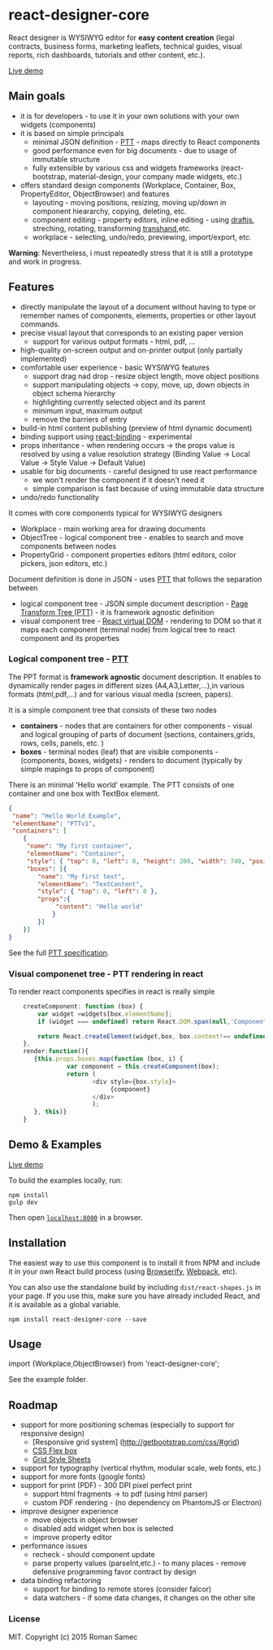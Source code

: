 react-designer-core
=======================

React designer is WYSIWYG editor for **easy content creation** (legal contracts, business forms, marketing leaflets, technical guides, visual reports, rich dashboards, tutorials and other content, etc.).

[Live demo](http://rsamec.github.io/react-designer-core/)

## Main goals 

+   it is for developers - to use it in your own solutions with your own widgets (components)  
+   it is based on simple principals
 	+	minimal JSON definition - [PTT](https://github.com/rsamec/ptt) - maps directly to React components
 	+	good performance even for big documents - due to usage of immutable structure
 	+	fully extensible by various css and widgets frameworks (react-bootstrap, material-design, your company made widgets, etc.) 	
+ 	offers standard design components (Workplace, Container, Box, PropertyEditor, ObjectBrowser) and features
	+	layouting - moving positions, resizing, moving up/down in component hieararchy, copying, deleting, etc.
 	+	component editing - property editors, inline editing - using [draftjs](https://facebook.github.io/draft-js/), streching, rotating, transforming [transhand](https://github.com/azazdeaz/transhand),etc.
 	+	workplace - selecting, undo/redo, previewing, import/export, etc.
 	  	 	
 	       
**Warning**: Nevertheless, i must repeatedly stress that it is still a prototype and work in progress.

## Features

+   directly manipulate the layout of a document without having to type or remember names of components, elements, properties or other layout commands.
+   precise visual layout that corresponds to an existing paper version
    +   support for various output formats - html, pdf, ...
+   high-quality on-screen output and on-printer output (only partially implemented)
+   comfortable user experience - basic WYSIWYG features
    +   support drag nad drop - resize object length, move object positions
    +   support manipulating objects -> copy, move, up, down objects in object schema hierarchy
    +   highlighting currently selected object and its parent
	+   minimum input, maximum output
	+	remove the barriers of entry
+   build-in html content publishing (preview of html dynamic document)
+   binding support using [react-binding](https://github.com/rsamec/react-binding) - experimental
+   props inheritance - when rendering occurs -> the props value is resolved by using a value resolution strategy (Binding Value -> Local Value -> Style Value -> Default Value)
+   usable for big documents - careful designed to use react performance
    +   we won't render the component if it doesn't need it
    +   simple comparison is fast because of using immutable data structure
+   undo/redo functionality

It comes with core components typical for WYSIWYG designers

+   Workplace - main working area for drawing documents
+   ObjectTree - logical component tree - enables to search and move components between nodes
+   PropertyGrid - component properties editors (html editors, color pickers, json editors, etc.)

Document definition is done in JSON - uses [PTT](https://github.com/rsamec/ptt) that follows the separation between      

+   logical component tree - JSON simple document description - [Page Transform Tree (PTT)](https://github.com/rsamec/ptt) - it is framework agnostic definition
+   visual component tree - [React virtual DOM](http://facebook.github.io/react) - rendering to DOM so that it maps each component (terminal node) from logical tree to react component and its properties


### Logical component tree - [PTT](https://github.com/rsamec/ptt)

The PPT format is __framework agnostic__ document description. It enables to dynamically render pages in different sizes (A4,A3,Letter,...),in various formats (html,pdf,...) and for various visual media (screen, papers).

It is a simple component tree that consists of these two nodes

+   **containers** - nodes that are containers for other components - visual and logical grouping of parts of document (sections, containers,grids, rows, cells, panels, etc. )
+   **boxes** - terminal nodes (leaf) that are visible components - (components, boxes, widgets) - renders to document (typically by simple mapings to props of component)

There is an minimal 'Hello world' example. The PTT consists of one container and one box with TextBox element.

```json
{
 "name": "Hello World Example",
 "elementName": "PTTv1",
 "containers": [
    {
     "name": "My first container",
     "elementName": "Container",
     "style": { "top": 0, "left": 0, "height": 200, "width": 740, "position": "relative" },
     "boxes": [{
        "name": "My first text",
        "elementName": "TextContent",
        "style": { "top": 0, "left": 0 },
        "props":{
             "content": "Hello world"
            }
        }]
    }]
}
```


See the full [PTT specification](https://github.com/rsamec/ptt).

### Visual componenet tree - PTT rendering in react

To render react components specifies in react is really simple

```js
    createComponent: function (box) {
        var widget =widgets[box.elementName];
        if (widget === undefined) return React.DOM.span(null,'Component ' + box.elementName + ' is not register among widgets.');

        return React.createElement(widget,box, box.content!== undefined?React.DOM.span(null, box.content):undefined);
    },
    render:function(){
       {this.props.boxes.map(function (box, i) {
                var component = this.createComponent(box);
                return (
                       <div style={box.style}>
                            {component}
                       </div>
                       );
       }, this)}
    }
```

## Demo & Examples

[Live demo](http://rsamec.github.io/react-designer-core/)

To build the examples locally, run:

```
npm install
gulp dev
```

Then open [`localhost:8000`](http://localhost:8000) in a browser.


## Installation

The easiest way to use this component is to install it from NPM and include it in your own React build process (using [Browserify](http://browserify.org), [Webpack](http://webpack.github.io/), etc).

You can also use the standalone build by including `dist/react-shapes.js` in your page. If you use this, make sure you have already included React, and it is available as a global variable.

```
npm install react-designer-core --save
```

## Usage

import {Workplace,ObjectBrowser} from 'react-designer-core';



See the example folder.

## Roadmap

+   support for more positioning schemas (especially to support for responsive design)
	+	[Responsive grid system] (http://getbootstrap.com/css/#grid)
	+	[CSS Flex box](https://developer.mozilla.org/en-US/docs/Web/CSS/CSS_Flexible_Box_Layout/Using_CSS_flexible_boxes)
	+	[Grid Style Sheets](http://gridstylesheets.org/)
+   support for typography (vertical rhythm, modular scale, web fonts, etc.)
+   support for more fonts (google fonts)
+   support for print (PDF) - 300 DPI pixel perfect print
	+	support html fragments -> to pdf (using html parser)
	+	custom PDF rendering - (no dependency on PhantomJS or Electron)
+   improve designer experience
    +   move objects in object browser
    +   disabled add widget when box is selected
    +   improve property editor
+   performance issues
    +   recheck - should component update
    +   parse property values (parseInt,etc.) - to many places - remove defensive programming favor contract by design
+   data binding refactoring    
    +   support for binding to remote stores (consider falcor)
    +   data watchers - if some data changes, it changes on the other site

### License

MIT. Copyright (c) 2015 Roman Samec

